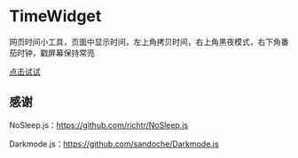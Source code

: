 # TimeWidget

网页时间小工具，页面中显示时间，左上角拷贝时间，右上角黑夜模式，右下角番茄时钟，戳屏幕保持常亮

[点击试试](https://rcqed.github.io/TimeWidget/)

## 感谢

NoSleep.js：https://github.com/richtr/NoSleep.js

Darkmode.js：https://github.com/sandoche/Darkmode.js
